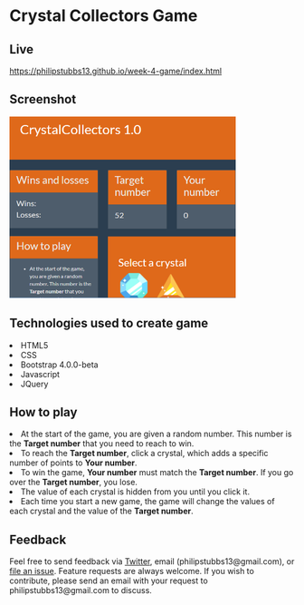 # Crystal Collectors Game

## Live
<a href="https://philipstubbs13.github.io/week-4-game/index.html" target="_blank">https://philipstubbs13.github.io/week-4-game/index.html</a>

## Screenshot
<img src="assets/images/crystal.PNG" alt="Crystal Collectors game user interface" width="400px" height="320px">

## Technologies used to create game

<li>HTML5</li>
<li>CSS</li>
<li>Bootstrap 4.0.0-beta</li>
<li>Javascript</li>
<li>JQuery</li>

## How to play
 	
<li>At the start of the game, you are given a random number. This number is the <b>Target number</b> that you need to reach to win.</li>
<li>To reach the <b>Target number</b>, click a crystal, which adds a specific number of points to <b>Your number</b>.</li>
<li>To win the game, <b>Your number</b> must match the <b>Target number</b>. If you go over the <b>Target number</b>,  you lose.</li>
<li>The value of each crystal is hidden from you until you click it.</li>
<li>Each time you start a new game, the game will change the values of each crystal and the value of the <b>Target number</b>. </li>

## Feedback
<p>Feel free to send feedback via <a href="https://twitter.com/iamPhilStubbs" target="_blank">Twitter</a>, email (philipstubbs13@gmail.com), or <a href="https://github.com/philipstubbs13/week-4-game/issues/" target="_blank">file an issue</a>. Feature requests are always welcome. If you wish to contribute, please send an email with your request to philipstubbs13@gmail.com to discuss.</p>



